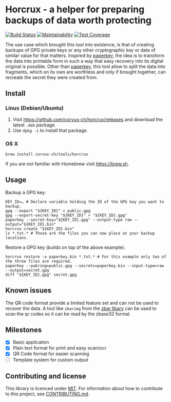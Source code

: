 # Horcrux - a helper for preparing backups of data worth protecting

[![Build Status](https://travis-ci.org/corvus-ch/horcrux.svg?branch=master)](https://travis-ci.org/corvus-ch/horcrux)
[![Maintainability](https://api.codeclimate.com/v1/badges/58cc94f18c45c113f769/maintainability)](https://codeclimate.com/github/corvus-ch/horcrux/maintainability)
[![Test Coverage](https://api.codeclimate.com/v1/badges/58cc94f18c45c113f769/test_coverage)](https://codeclimate.com/github/corvus-ch/horcrux/test_coverage)

The use case which brought this tool into existence, is that of creating
backups of GPG private keys or any other cryptographic key or data of similar
value for that matters. Inspired by [paperkey], the idea is to transform the
data into printable form in such a way that easy recovery into its digital
original is possible. Other than [paperkey], this tool allow to split the data
into fragments, which on its own are worthless and only if brought together,
can recreate the secret they were created from.  

## Install

### Linux (Debian/Ubuntu)

1. Visit https://github.com/corvus-ch/horcrux/releases and download the latest `.deb` package.
2. Use `dpkg -i` to install that package.

### OS X

    brew install corvus-ch/tools/horcrux

If you are not familiar with Homebrew visit https://brew.sh.

## Usage

Backup a GPG key:

    KEY_ID=… # Declare variable holding the ID of the GPG key you want to backup.
    gpg --export "${KEY_ID}" > public.gpg
    gpg --export-secret-key "${KEY_ID}" > "${KEY_ID}.gpg"
    paperkey --secret-key="${KEY_ID}.gpg" --output-type raw --output="${KEY_ID}.bin"
    horcrux create "${KEY_ID}.bin"
    ls *.txt.* # Those are the files you can now place at your backup locations.

Restore a GPG key (builds on top of the above example):

    horcrux restore -o paperkey.bin *.txt.* # For this example only two of the three files are required.
    paperkey --pubring=public.gpg --secrets=paperkey.bin --input-type=raw --output=secret.gpg
    diff "${KEY_ID}.gpg" secret.gpg

## Known issues

The QR code format provide a limited feature set and can not be used to recover
the data. A tool like `zbarimg` from the [zbar libary][zbar] can be used to
scan the qr codes so it can be read by the zbase32 format.

## Milestones

* [x] Basic application
* [x] Plain text format for print and easy scan/ocr
* [x] QR Code format for easier scanning
* [ ] Template system for custom output

## Contributing and license

This library is licenced under [MIT]. For information about how to contribute
to this project, see [CONTRIBUTING.md].

[CONTRIBUTING.md]: https://github.com/corvus-ch/horcrux/blob/master/CONTRIBUTING.md
[MIT]: https://github.com/corvus-ch/horcrux/blob/master/LICENSE
[paperkey]: http://www.jabberwocky.com/software/paperkey/
[zbar]: https://zbar.sourceforge.io
